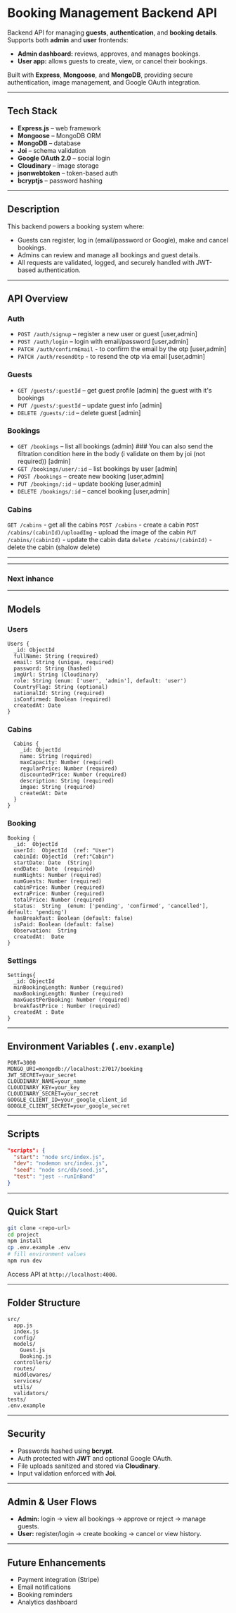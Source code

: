 # Booking Management Backend API

Backend API for managing **guests**, **authentication**, and **booking details**.
Supports both **admin** and **user** frontends:

* **Admin dashboard:** reviews, approves, and manages bookings.
* **User app:** allows guests to create, view, or cancel their bookings.

Built with **Express**, **Mongoose**, and **MongoDB**, providing secure authentication, image management, and Google OAuth integration.

---

## Tech Stack

* **Express.js** – web framework
* **Mongoose** – MongoDB ORM
* **MongoDB** – database
* **Joi** – schema validation
* **Google OAuth 2.0** – social login
* **Cloudinary** – image storage
* **jsonwebtoken** – token-based auth
* **bcryptjs** – password hashing

---

## Description

This backend powers a booking system where:

* Guests can register, log in (email/password or Google), make and cancel bookings.
* Admins can review and manage all bookings and guest details.
* All requests are validated, logged, and securely handled with JWT-based authentication.

---

## API Overview
<!-- 
signup
login
logout
google-auth
-------------------
getBookings
getBooking(id) => by id
getBookingAfterDate(date) => get bookings after given date
getStaysAfterDate(date) => get all stays after date (the booking that there status are confirmed)
getStaysTodayActivity => get all the today activity chiking in or out
updateBooking(id) => by id
deleteBooking(id)
---------------
getCabins
createCabin
updateCabin(id)
deleteCabin
------
getSettings
updateSettings(data)
-----
getUser
updateUser
 -->


<!-- Done -->
### Auth

* `POST /auth/signup` – register a new user or guest [user,admin]
* `POST /auth/login` – login with email/password [user,admin]
* `PATCH /auth/confirmEmail` - to confirm the email by the otp [user,admin]
* `PATCH /auth/resendOtp` - to resend the otp via email [user,admin]


<!-- Done -->
### Guests
* `GET /guests/:guestId` – get guest profile [admin] the guest with it's bookings
* `PUT /guests/:guestId` – update guest info [admin] 
* `DELETE /guests/:id` – delete guest [admin]


<!-- Done -->
### Bookings

* `GET /bookings` – list all bookings (admin)  ### You can also send the filtration condition here in the body (i validate on them by joi (not required)) [admin]
* `GET /bookings/user/:id` – list bookings by user  [admin]
* `POST /bookings` – create new booking [user,admin]
* `PUT /bookings/:id` – update booking [user,admin]
* `DELETE /bookings/:id` – cancel booking [user,admin]



<!-- Done -->
### Cabins
`GET /cabins` - get all the cabins 
`POST /cabins` - create a cabin
`POST /cabins/(cabinId)/uploadImg` - upload the image of the cabin
`PUT /cabins/(cabinId)`  - update the cabin data
`delete /cabins/(cabinId)`  - delete the cabin (shalow delete)


---
---
### Next inhance

<!-- 
*`GET /auth/google` – login via Google OAuth    [user]
*`POST /auth/refresh` – refresh JWT token
*`POST /auth/refresh` - user logout  
-->

<!--
 ### User 
* `GET /user/profile` – get user profile [admin,user]
* `PUT /user/:id` – update user info [admin,user]
* `DELETE /user/:id` – delete guest [admin,user] 
-->


---

## Models

### Users

```text
Users {
  _id: ObjectId
  fullName: String (required)
  email: String (unique, required)
  password: String (hashed)
  imgUrl: String (Cloudinary)
  role: String (enum: ['user', 'admin'], default: 'user')
  CountryFlag: String (optional)
  nationalId: String (required)
  isConfirmed: Boolean (required)
  createdAt: Date
}
```
### Cabins

``` text{
  Cabins {
    _id: ObjectId 
    name: String (required)
    maxCapacity: Number (required)
    regularPrice: Number (required)
    discountedPrice: Number (required)
    description: String (required)
    imgae: String (required)
    createdAt: Date 
  }
}
```

### Booking

```text
Booking {
  _id:  ObjectId 
  userId:  ObjectId  (ref: "User")
  cabinId: ObjectId  (ref:"Cabin")
  startDate: Date  (String)
  endDate:  Date  (required)
  numNights: Number (required)
  numGuests: Number (required)
  cabinPrice: Number (required)
  extraPrice: Number (required)
  totalPrice: Number (required)
  status:  String  (enum: ['pending', 'confirmed', 'cancelled'], default: 'pending')
  hasBreakfast: Boolean (default: false)
  isPaid: Boolean (default: false)
  Observation:  String 
  createdAt:  Date 
}
```

### Settings

```text
Settings{
  _id: ObjectId
  minBookingLength: Number (required)
  maxBookingLength: Number (required)
  maxGuestPerBooking: Number (required)
  breakfastPrice : Number (required)
  createdAt : Date
}
```

---

## Environment Variables (`.env.example`)

```env
PORT=3000
MONGO_URI=mongodb://localhost:27017/booking
JWT_SECRET=your_secret
CLOUDINARY_NAME=your_name
CLOUDINARY_KEY=your_key
CLOUDINARY_SECRET=your_secret
GOOGLE_CLIENT_ID=your_google_client_id
GOOGLE_CLIENT_SECRET=your_google_secret
```

---

## Scripts

```json
"scripts": {
  "start": "node src/index.js",
  "dev": "nodemon src/index.js",
  "seed": "node src/db/seed.js",
  "test": "jest --runInBand"
}
```

---

## Quick Start

```bash
git clone <repo-url>
cd project
npm install
cp .env.example .env
# fill environment values
npm run dev
```

Access API at `http://localhost:4000`.

---

## Folder Structure

```
src/
  app.js
  index.js
  config/
  models/
    Guest.js
    Booking.js
  controllers/
  routes/
  middlewares/
  services/
  utils/
  validators/
tests/
.env.example
```

---

## Security

* Passwords hashed using **bcrypt**.
* Auth protected with **JWT** and optional Google OAuth.
* File uploads sanitized and stored via **Cloudinary**.
* Input validation enforced with **Joi**.

---

## Admin & User Flows

* **Admin:** login → view all bookings → approve or reject → manage guests.
* **User:** register/login → create booking → cancel or view history.

---

## Future Enhancements

* Payment integration (Stripe)
* Email notifications
* Booking reminders
* Analytics dashboard

